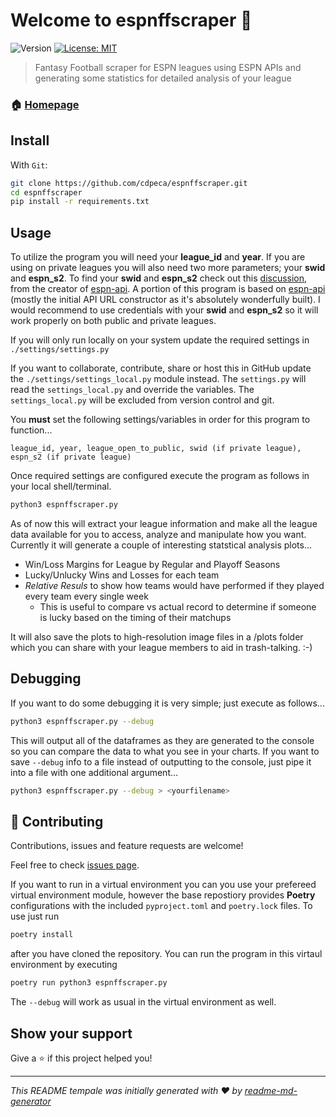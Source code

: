 # Welcome to espnffscraper 👋
![Version](https://img.shields.io/badge/version-1.3.0-blue.svg?cacheSeconds=2592000)
[![License: MIT](https://img.shields.io/badge/License-MIT-yellow.svg)](#)

> Fantasy Football scraper for ESPN leagues using ESPN APIs and generating some statistics for detailed analysis of your league

### 🏠 [Homepage](https://github.com/cdpeca/espnffscraper)

## Install
With `Git`:
```bash
git clone https://github.com/cdpeca/espnffscraper.git
cd espnffscraper
pip install -r requirements.txt
```

## Usage

To utilize the program you will need your **league_id** and **year**. If you are using on private leagues you will also need two more parameters; your **swid** and **espn_s2**. To find your **swid** and **espn_s2** check out this [discussion](https://github.com/cwendt94/espn-api/discussions/150), from the creator of [espn-api](https://github.com/cwendt94/espn-api). A portion of this program is based on [espn-api](https://github.com/cwendt94/espn-api) (mostly the initial API URL constructor as it's absolutely wonderfully built). I would recommend to use credentials with your **swid** and **espn_s2** so it will work properly on both public and private leagues.

If you will only run locally on your system update the required settings in `./settings/settings.py`

If you want to collaborate, contribute, share or host this in GitHub update the `./settings/settings_local.py` module instead. The `settings.py` will read the `settings_local.py` and override the variables. The `settings_local.py` will be excluded from version control and git.

You __must__ set the following settings/variables in order for this program to function...

```
league_id, year, league_open_to_public, swid (if private league), espn_s2 (if private league)
```

Once required settings are configured execute the program as follows in your local shell/terminal.

```bash
python3 espnffscraper.py
```

As of now this will extract your league information and make all the league data available for you to access, analyze and manipulate how you want. Currently it will generate a couple of interesting statstical analysis plots...

* Win/Loss Margins for League by Regular and Playoff Seasons
* Lucky/Unlucky Wins and Losses for each team
* _Relative Resuls_ to show how teams would have performed if they played every team every single week
    * This is useful to compare vs actual record to determine if someone is lucky based on the timing of their matchups

It will also save the plots to high-resolution image files in a /plots folder which you can share with your league members to aid in trash-talking. :-)

## Debugging

If you want to do some debugging it is very simple;  just execute as follows...

```bash
python3 espnffscraper.py --debug
```

This will output all of the dataframes as they are generated to the console so you can compare the data to what you see in your charts.
If you want to save `--debug` info to a file instead of outputting to the console, just pipe it into a file with one additional argument...

```bash
python3 espnffscraper.py --debug > <yourfilename>
```


## 🤝 Contributing

Contributions, issues and feature requests are welcome!

Feel free to check [issues page](https://github.com/cdpeca/espnffscraper/issues).

If you want to run in a virtual environment you can you use your prefereed virtual environment module, however the base repostiory provides __Poetry__ configurations with the included `pyproject.toml` and `poetry.lock` files. To use just run
```bash
poetry install
```
after you have cloned the repository. You can run the program in this virtaul environment by executing
```bash
poetry run python3 espnffscraper.py
```
The `--debug` will work as usual in the virtual environment as well.

## Show your support

Give a ⭐️ if this project helped you!


***
_This README tempale was initially generated with ❤️ by [readme-md-generator](https://github.com/kefranabg/readme-md-generator)_